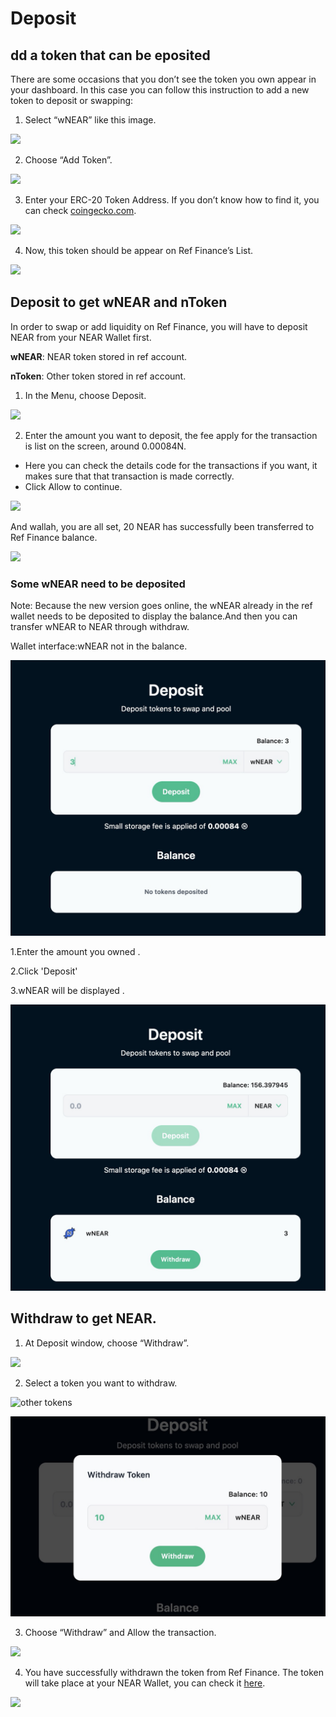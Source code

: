 # Deposit

## dd a token that can be eposited

There are some occasions that you don’t see the token you own appear in your dashboard. In this case you can follow this instruction to add a new token to deposit or swapping:

1. Select “wNEAR” like this image.

![](https://miro.medium.com/max/1400/0*bPRykjY42Tp-Ls-_.jpg)

2. Choose “Add Token”.

![](https://miro.medium.com/max/1400/0*65jf3V5TDK0dSRYA.jpg)

3. Enter your ERC-20 Token Address. If you don’t know how to find it, you can check [coingecko.com](https://www.coingecko.com/).

![](https://miro.medium.com/max/1400/0*mbeISuKPij6VHsUp.jpg)

4. Now, this token should be appear on Ref Finance’s List.

![](https://miro.medium.com/max/1400/0*sjs9ZTQsFTuvS4Xv.jpg)

## Deposit to get wNEAR and nToken <a id="5eb0"></a>

In order to swap or add liquidity on Ref Finance, you will have to deposit NEAR from your NEAR Wallet first.

**wNEAR**: NEAR token stored in ref account.

**nToken**: Other token stored in ref account.

1. In the Menu, choose Deposit.

![](https://miro.medium.com/max/1400/0*UCfrJWFxjCEkIKDN.jpg)

2. Enter the amount you want to deposit, the fee apply for the transaction is list on the screen, around 0.00084N.

* Here you can check the details code for the transactions if you want, it makes sure that that transaction is made correctly.
* Click Allow to continue.

![](https://miro.medium.com/max/1400/0*oR8SqtAEDzqaYktQ.jpg)

And wallah, you are all set, 20 NEAR has successfully been transferred to Ref Finance balance.

![](https://miro.medium.com/max/1400/0*zGVqhcA2-qVXjKlS.jpg)

### **Some wNEAR need to be deposited**

Note: Because the new version goes online, the wNEAR already in the ref wallet needs to be deposited to display the balance.And then you can transfer wNEAR to NEAR through withdraw.

Wallet interface:wNEAR not in the balance.

![](../.gitbook/assets/image%20%282%29.png)

1.Enter the amount you owned .

2.Click 'Deposit'

3.wNEAR will be displayed .

![](../.gitbook/assets/image%20%284%29.png)



## Withdraw to get NEAR. <a id="89aa"></a>

1. At Deposit window, choose “Withdraw”.

![](https://miro.medium.com/max/1400/0*QdPk6HINcY6rqjMW.jpg)

2. Select a token you want to withdraw.

![other tokens](https://miro.medium.com/max/1400/0*TIvoXdTfoGE5dR0H.jpg)

![wNEAR](../.gitbook/assets/image%20%285%29.png)

3. Choose “Withdraw” and Allow the transaction.

![](https://miro.medium.com/max/1400/0*kdI_oFYHBJGOuRBU.jpg)

4. You have successfully withdrawn the token from Ref Finance. The token will take place at your NEAR Wallet, you can check it [here](https://wallet.near.org/).

![](https://miro.medium.com/max/1400/0*Uy26fF5d2HVlFq83.jpg)



